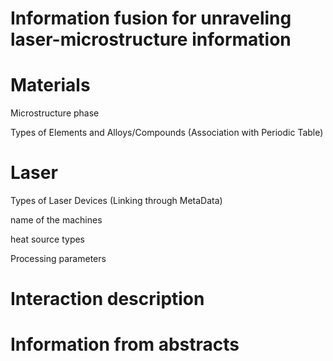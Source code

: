 # Information fusion for unraveling laser-microstructure information

# Materials

Microstructure phase

Types of Elements and Alloys/Compounds (Association with Periodic Table)

# Laser

Types of Laser Devices (Linking through MetaData)

name of the machines

heat source types

Processing parameters

# Interaction description


# Information from abstracts


